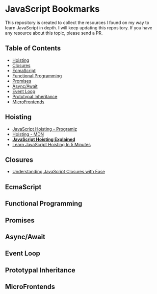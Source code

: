 # JavaScript Bookmarks

This repository is created to collect the resources I found on my way to learn JavaScript in depth. I will keep updating this repository. If you have any resource about this topic, please send a PR.

## Table of Contents
- [Hoisting](#hoisting)
- [Closures](#closures)
- [EcmaScript](#ecmascript)
- [Functional Programming](#functional-programming)
- [Promises](#promises)
- [Async/Await](#asyncawait)
- [Event Loop](#event-loop)
- [Prototypal Inheritance](#prototypal-inheritance)
- [MicroFrontends](#microfrontends)

## Hoisting
- [JavaScript Hoisting - Programiz](https://www.programiz.com/javascript/hoisting)
- [Hoisting - MDN](https://developer.mozilla.org/en-US/docs/Glossary/Hoisting)
- **[JavaScript Hoisting Explained](https://www.digitalocean.com/community/tutorials/understanding-hoisting-in-javascript)**
- [Learn JavaScript Hoisting In 5 Minutes](https://www.youtube.com/watch?v=EvfRXyKa_GI)

## Closures
- [Understanding JavaScript Closures with Ease](https://medium.com/javascript-scene/master-the-javascript-interview-what-is-a-closure-b2f0d2152b36)

## EcmaScript

## Functional Programming

## Promises

## Async/Await

## Event Loop

## Prototypal Inheritance

## MicroFrontends
